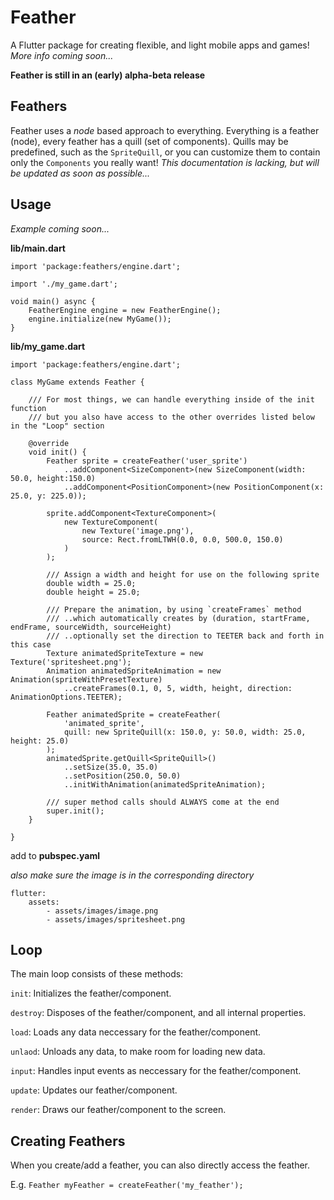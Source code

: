 # Feather

A Flutter package for creating flexible, and light mobile apps and games!  _More info coming soon..._

**Feather is still in an (early) alpha-beta release**

## Feathers

Feather uses a _node_ based approach to everything.  Everything is a feather (node), every feather has a quill (set of components).  Quills may be predefined, such as the `SpriteQuill`, or you can customize them to contain only the `Components` you really want!  _This documentation is lacking, but will be updated as soon as possible..._

## Usage

_Example coming soon..._

**lib/main.dart**
```
import 'package:feathers/engine.dart';

import './my_game.dart';

void main() async {
    FeatherEngine engine = new FeatherEngine();
    engine.initialize(new MyGame());
}
```

**lib/my_game.dart**
```
import 'package:feathers/engine.dart';

class MyGame extends Feather {

    /// For most things, we can handle everything inside of the init function
    /// but you also have access to the other overrides listed below in the "Loop" section

    @override
    void init() {
        Feather sprite = createFeather('user_sprite')
            ..addComponent<SizeComponent>(new SizeComponent(width: 50.0, height:150.0)
            ..addComponent<PositionComponent>(new PositionComponent(x: 25.0, y: 225.0));

        sprite.addComponent<TextureComponent>(
            new TextureComponent(
                new Texture('image.png'),
                source: Rect.fromLTWH(0.0, 0.0, 500.0, 150.0)
            )
        );

        /// Assign a width and height for use on the following sprite
        double width = 25.0;
        double height = 25.0;

        /// Prepare the animation, by using `createFrames` method
        /// ..which automatically creates by (duration, startFrame, endFrame, sourceWidth, sourceHeight)
        /// ..optionally set the direction to TEETER back and forth in this case
        Texture animatedSpriteTexture = new Texture('spritesheet.png');
        Animation animatedSpriteAnimation = new Animation(spriteWithPresetTexture)
            ..createFrames(0.1, 0, 5, width, height, direction: AnimationOptions.TEETER);

        Feather animatedSprite = createFeather(
            'animated_sprite',
            quill: new SpriteQuill(x: 150.0, y: 50.0, width: 25.0, height: 25.0)
        );
        animatedSprite.getQuill<SpriteQuill>()
            ..setSize(35.0, 35.0)
            ..setPosition(250.0, 50.0)
            ..initWithAnimation(animatedSpriteAnimation);

        /// super method calls should ALWAYS come at the end
        super.init();
    }
    
}
```

add to **pubspec.yaml**

_also make sure the image is in the corresponding directory_

```
flutter:
    assets:
        - assets/images/image.png
        - assets/images/spritesheet.png
```

## Loop

The main loop consists of these methods:

`init`: Initializes the feather/component.

`destroy`: Disposes of the feather/component, and all internal properties.

`load`: Loads any data neccessary for the feather/component.

`unlaod`: Unloads any data, to make room for loading new data.

`input`: Handles input events as neccessary for the feather/component.

`update`: Updates our feather/component.

`render`: Draws our feather/component to the screen.

## Creating Feathers

When you create/add a feather, you can also directly access the feather.

E.g. `Feather myFeather = createFeather('my_feather');`
